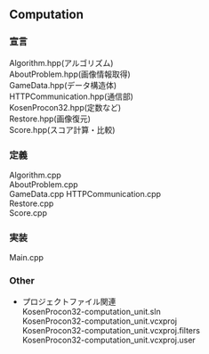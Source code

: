 ## Computation
### 宣言
Algorithm.hpp(アルゴリズム)  
AboutProblem.hpp(画像情報取得)  
GameData.hpp(データ構造体)  
HTTPCommunication.hpp(通信部)  
KosenProcon32.hpp(定数など)  
Restore.hpp(画像復元)  
Score.hpp(スコア計算・比較)    

### 定義
Algorithm.cpp  
AboutProblem.cpp  
GameData.cpp
HTTPCommunication.cpp  
Restore.cpp  
Score.cpp  

### 実装
Main.cpp  

### Other
* プロジェクトファイル関連  
KosenProcon32-computation_unit.sln  
KosenProcon32-computation_unit.vcxproj  
KosenProcon32-computation_unit.vcxproj.filters  
KosenProcon32-computation_unit.vcxproj.user  
